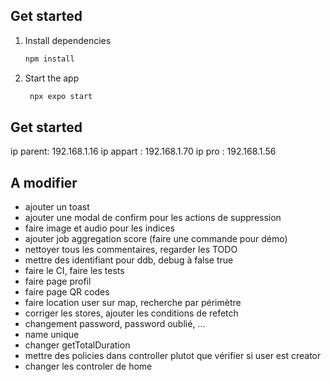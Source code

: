 ## Get started

1. Install dependencies

   ```bash
   npm install
   ```

2. Start the app

   ```bash
    npx expo start
   ```

## Get started

ip parent: 192.168.1.16
ip appart : 192.168.1.70
ip pro : 192.168.1.56

## A modifier

- ajouter un toast
- ajouter une modal de confirm pour les actions de suppression
- faire image et audio pour les indices
- ajouter job aggregation score (faire une commande pour démo)
- nettoyer tous les commentaires, regarder les TODO
- mettre des identifiant pour ddb, debug à false true
- faire le CI, faire les tests
- faire page profil
- faire page QR codes
- faire location user sur map, recherche par périmètre
- corriger les stores, ajouter les conditions de refetch
- changement password, password oublié, ...
- name unique
- changer getTotalDuration
- mettre des policies dans controller plutot que vérifier si user est creator
- changer les controler de home

